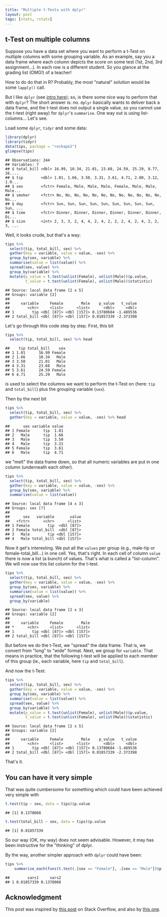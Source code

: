```yaml
---
title: "Multiple t-Tests with dplyr"
layout: post
tags: [stats, rstats]
---
```




## t-Test on multiple columns
Suppose you have a data set where you want to perform a t-Test on multiple columns with some grouping variable. As an example, say you a data frame where each column depicts the score on some test (1st, 2nd, 3rd assignment...). In each row is a different student. So you glance at the grading list (OMG!) of a teacher!

How to do do that in R? Probably, the most "natural" solution would be some `lapply()` call.

But I like `dplyr` (see [intro here](https://cran.rstudio.com/web/packages/dplyr/vignettes/introduction.html)); so, is there some nice way to perform that with `dplyr`? The short answer is: no. `dplyr` basically wants to deliver back a data frame, and the t-test does not output a single value, so you cannot use the t-test (right away) for `dplyr`'s `summarise`. One way out is using list-columns... Let's see.

Load some `dplyr`, `tidyr` and some data:


```r
library(dplyr)
library(tidyr)
data(tips, package = "reshape2")
glimpse(tips)
```

```
## Observations: 244
## Variables: 7
## $ total_bill <dbl> 16.99, 10.34, 21.01, 23.68, 24.59, 25.29, 8.77, 26....
## $ tip        <dbl> 1.01, 1.66, 3.50, 3.31, 3.61, 4.71, 2.00, 3.12, 1.9...
## $ sex        <fctr> Female, Male, Male, Male, Female, Male, Male, Male...
## $ smoker     <fctr> No, No, No, No, No, No, No, No, No, No, No, No, No...
## $ day        <fctr> Sun, Sun, Sun, Sun, Sun, Sun, Sun, Sun, Sun, Sun, ...
## $ time       <fctr> Dinner, Dinner, Dinner, Dinner, Dinner, Dinner, Di...
## $ size       <int> 2, 3, 3, 2, 4, 4, 2, 4, 2, 2, 2, 4, 2, 4, 2, 2, 3, ...
```


Well, it looks crude, but that's a way:


```r
tips %>% 
  select(tip, total_bill, sex) %>% 
  gather(key = variable, value = value, -sex) %>% 
  group_by(sex, variable) %>% 
  summarise(value = list(value)) %>% 
  spread(sex, value) %>% 
  group_by(variable) %>% 
  mutate(p_value = t.test(unlist(Female), unlist(Male))$p.value,
         t_value = t.test(unlist(Female), unlist(Male))$statistic)
```

```
## Source: local data frame [2 x 5]
## Groups: variable [2]
## 
##     variable     Female        Male    p_value   t_value
##        <chr>     <list>      <list>      <dbl>     <dbl>
## 1        tip <dbl [87]> <dbl [157]> 0.13780684 -1.489536
## 2 total_bill <dbl [87]> <dbl [157]> 0.01857339 -2.373398
```


Let's go through this code step by step. First, this bit


```r
tips %>% 
  select(tip, total_bill, sex) %>% head
```

```
##    tip total_bill    sex
## 1 1.01      16.99 Female
## 2 1.66      10.34   Male
## 3 3.50      21.01   Male
## 4 3.31      23.68   Male
## 5 3.61      24.59 Female
## 6 4.71      25.29   Male
```

is used to select the columns we want to perform the t-Test on (here: `tip` and `total_bill`) plus the grouping variable (`sex`).

Then by the next bit

```r
tips %>% 
  select(tip, total_bill, sex) %>% 
  gather(key = variable, value = value, -sex) %>% head
```

```
##      sex variable value
## 1 Female      tip  1.01
## 2   Male      tip  1.66
## 3   Male      tip  3.50
## 4   Male      tip  3.31
## 5 Female      tip  3.61
## 6   Male      tip  4.71
```

we "melt" the data frame down, so that all numeric variables are put in one column (underneath each other).



```r
tips %>% 
  select(tip, total_bill, sex) %>% 
  gather(key = variable, value = value, -sex) %>% 
  group_by(sex, variable) %>% 
  summarise(value = list(value)) 
```

```
## Source: local data frame [4 x 3]
## Groups: sex [?]
## 
##      sex   variable       value
##   <fctr>      <chr>      <list>
## 1 Female        tip  <dbl [87]>
## 2 Female total_bill  <dbl [87]>
## 3   Male        tip <dbl [157]>
## 4   Male total_bill <dbl [157]>
```

Now it get's interesting. We put all the `values` per group (e.g., male-tip or female-total_bill...) in one cell. Yes, that's right. In each cell of column `value` there is now a list (a bunch) of values. That's what is called a "list-column". We will now use this list column for the t-test.



```r
tips %>% 
  select(tip, total_bill, sex) %>% 
  gather(key = variable, value = value, -sex) %>% 
  group_by(sex, variable) %>% 
  summarise(value = list(value)) %>% 
  spread(sex, value) %>% 
  group_by(variable) 
```

```
## Source: local data frame [2 x 3]
## Groups: variable [2]
## 
##     variable     Female        Male
## *      <chr>     <list>      <list>
## 1        tip <dbl [87]> <dbl [157]>
## 2 total_bill <dbl [87]> <dbl [157]>
```

But before we do the t-Test, we "spread" the data frame. That is, we convert from "long" to "wide" format. Next, we group for `variable`. That means in practice, that the following t-test will be applied to each member of this group (ie., each variable, here `tip` and `total_bill`).

And now the t-Test:


```r
tips %>% 
  select(tip, total_bill, sex) %>% 
  gather(key = variable, value = value, -sex) %>% 
  group_by(sex, variable) %>% 
  summarise(value = list(value)) %>% 
  spread(sex, value) %>% 
  group_by(variable) %>% 
  mutate(p_value = t.test(unlist(Female), unlist(Male))$p.value,
         t_value = t.test(unlist(Female), unlist(Male))$statistic)
```

```
## Source: local data frame [2 x 5]
## Groups: variable [2]
## 
##     variable     Female        Male    p_value   t_value
##        <chr>     <list>      <list>      <dbl>     <dbl>
## 1        tip <dbl [87]> <dbl [157]> 0.13780684 -1.489536
## 2 total_bill <dbl [87]> <dbl [157]> 0.01857339 -2.373398
```

That's it.

## You can have it very simple

That was quite cumbersome for something which could have been achieved very simple with


```r
t.test(tip ~ sex, data = tips)$p.value
```

```
## [1] 0.1378068
```

```r
t.test(total_bill ~ sex, data = tips)$p.value
```

```
## [1] 0.01857339
```

So our way (OK, my way) does not seem advisable. However, it may has been instructive for the "thinking" of dplyr.

By the way, another simpler approach with `dplyr` could have been:


```r
tips %>%
    summarise_each(funs(t.test(.[sex == "Female"], .[sex == "Male"])$p.value), vars = total_bill:tip)
```

```
##        vars1     vars2
## 1 0.01857339 0.1378068
```



## Acknowledgment
This post was inspired by [this post](http://stackoverflow.com/questions/32477863/r-run-t-test-on-previous-years-by-group-using-dplyr) on Stack Overflow, and also by [this one](http://stackoverflow.com/questions/26244321/dplyr-summarise-multiple-columns-using-t-test).
